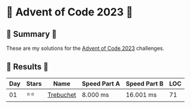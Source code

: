 # 🎄 Advent of Code 2023 🎄

## 🎄 Summary 🎄
These are my solutions for the [Advent of Code 2023](https://adventofcode.com/2023) challenges.

## 🎄 Results 🎄

| Day | Stars | Name                                                             | Speed Part A | Speed Part B | LOC |
| --- | ----- | ---------------------------------------------------------------- | ----- | ----- | --- | 
| 01  | ⭐⭐    | [Trebuchet](https://adventofcode.com/2023/day/1)          | 8.000 ms | 16.001 ms | 71 |
